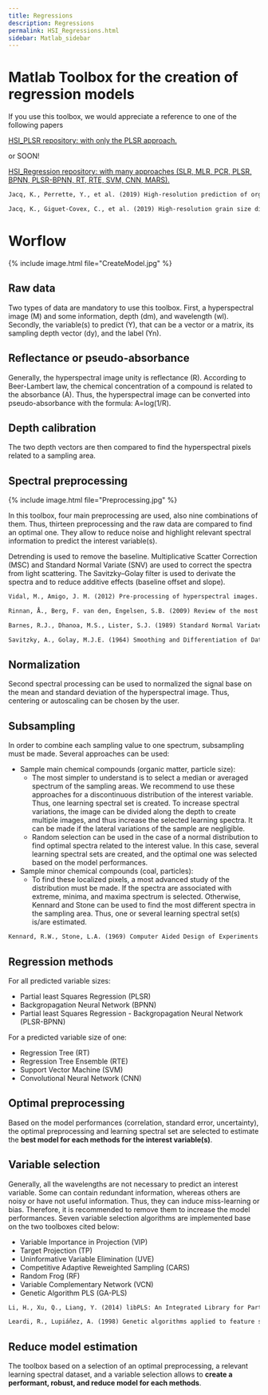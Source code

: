 ```yaml
---
title: Regressions
description: Regressions
permalink: HSI_Regressions.html
sidebar: Matlab_sidebar
---
```


# Matlab Toolbox for the creation of regression models

If you use this toolbox, we would appreciate a reference to one of the following papers

<a href="https://github.com/JacqKevin/HSI_PLSR">
  HSI_PLSR repository: with only the PLSR approach.
</a>

or SOON!

<a href="https://github.com/JacqKevin/HSI_Regression">
  HSI_Regression repository: with many approaches (SLR, MLR, PCR, PLSR, BPNN, PLSR-BPNN, RT, RTE, SVM, CNN, MARS).
</a>

```markdown
Jacq, K., Perrette, Y., et al. (2019) High-resolution prediction of organic matter concentration with hyperspectral imaging on a sediment core. Science of the Total Environment 663: 236–244

Jacq, K., Giguet-Covex, C., et al. (2019) High-resolution grain size distribution of sediment core with hyperspectral imaging. Sedimentary Geology 393–394:
```

# Worflow

{% include image.html file="CreateModel.jpg" %}

## Raw data

Two types of data are mandatory to use this toolbox. First, a hyperspectral image (M) and some information, depth (dm), and wavelength (wl). Secondly, the variable(s) to predict (Y), that can be a vector or a matrix, its sampling depth vector (dy), and the label (Yn).

## Reflectance or pseudo-absorbance
Generally, the hyperspectral image unity is reflectance (R). According to Beer-Lambert law, the chemical concentration of a compound is related to the absorbance (A). Thus, the hyperspectral image can be converted into pseudo-absorbance with the formula: A=log(1/R).

## Depth calibration
The two depth vectors are then compared to find the hyperspectral pixels related to a sampling area.

## Spectral preprocessing

{% include image.html file="Preprocessing.jpg" %}

In this toolbox, four main preprocessing are used, also nine combinations of them. Thus, thirteen preprocessing and the raw data are compared to find an optimal one. They allow to reduce noise and highlight relevant spectral information to predict the interest variable(s).

Detrending is used to remove the baseline. Multiplicative Scatter Correction (MSC) and Standard Normal Variate (SNV) are used to correct the spectra from light scattering. The Savitzky–Golay filter is used to derivate the spectra and to reduce additive effects (baseline offset and slope).

```markdown
Vidal, M., Amigo, J. M. (2012) Pre-processing of hyperspectral images. Essential steps before image analysis. Chemometrics and Intelligent Laboratory Systems 117: 138–148

Rinnan, Å., Berg, F. van den, Engelsen, S.B. (2009) Review of the most common preprocessing techniques for near-infrared spectra. TrAC Trends in Analytical Chemistry 28: 1201–1222

Barnes, R.J., Dhanoa, M.S., Lister, S.J. (1989) Standard Normal Variate Transformation and De-Trending of Near-Infrared Diffuse Reflectance Spectra. Applied Spectroscopy 43: 772–777

Savitzky, A., Golay, M.J.E. (1964) Smoothing and Differentiation of Data by Simplified Least Squares Procedures. Analytical Chemistry 36: 1627–1639
```

## Normalization
Second spectral processing can be used to normalized the signal base on the mean and standard deviation of the hyperspectral image. Thus, centering or autoscaling can be chosen by the user.

## Subsampling
In order to combine each sampling value to one spectrum, subsampling must be made. Several approaches can be used:
*  Sample main chemical compounds (organic matter, particle size):
	* The most simpler to understand is to select a median or averaged spectrum of the sampling areas. We recommend to use these approaches for a discontinuous distribution of the interest variable. Thus, one learning spectral set is created. 
To increase spectral variations, the image can be divided along the depth to create multiple images, and thus increase the selected learning spectra. It can be made if the lateral variations of the sample are negligible.
	* Random selection can be used in the case of a normal distribution to find optimal spectra related to the interest value. In this case, several learning spectral sets are created, and the optimal one was selected based on the model performances.
*  Sample minor chemical compounds (coal, particles):
	* To find these localized pixels, a most advanced study of the distribution must be made. If the spectra are associated with extreme, minima, and maxima spectrum is selected. Otherwise, Kennard and Stone can be used to find the most different spectra in the sampling area. Thus, one or several learning spectral set(s) is/are estimated.

```markdown
Kennard, R.W., Stone, L.A. (1969) Computer Aided Design of Experiments. Technometrics 11: 137–148
```

## Regression methods

For all predicted variable sizes:
* Partial least Squares Regression (PLSR)
* Backgropagation Neural Network (BPNN)
* Partial least Squares Regression - Backgropagation Neural Network (PLSR-BPNN)

For a predicted variable size of one:
* Regression Tree (RT)
* Regression Tree Ensemble (RTE)
* Support Vector Machine (SVM)
* Convolutional Neural Network (CNN)

## Optimal preprocessing
Based on the model performances (correlation, standard error, uncertainty), the optimal preprocessing and learning spectral set are selected to estimate the **best model for each methods for the interest variable(s)**.

## Variable selection

Generally, all the wavelengths are not necessary to predict an interest variable. Some can contain redundant information, whereas others are noisy or have not useful information. Thus, they can induce miss-learning or bias. Therefore, it is recommended to remove them to increase the model performances. Seven variable selection algorithms are implemented base on the two toolboxes cited below: 
* Variable Importance in Projection (VIP)
* Target Projection (TP)
* Uninformative Variable Elimination (UVE)
* Competitive Adaptive Reweighted Sampling (CARS)
* Random Frog (RF)
* Variable Complementary Network (VCN)
* Genetic Algorithm PLS (GA-PLS)

```markdown
Li, H., Xu, Q., Liang, Y. (2014) libPLS: An Integrated Library for Partial Least Squares Regression and Discriminant Analysis. PeerJ PrePrints

Leardi, R., Lupiáñez, A. (1998) Genetic algorithms applied to feature selection in PLS regression: how and when to use them. Chemometrics and Intelligent Laboratory Systems 41: 195–207
```

## Reduce model estimation
The toolbox based on a selection of an optimal preprocessing, a relevant learning spectral dataset, and a variable selection allows to **create a performant, robust, and reduce model for each methods**.
